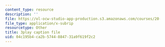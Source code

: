 ```yaml
---
content_type: resource
description: ''
file: https://ol-ocw-studio-app-production.s3.amazonaws.com/courses/20-219-becoming-the-next-bill-nye-writing-and-hosting-the-educational-show-january-iap-2015/04c195b4ca2b5744884731a9f619f2c2_2nSxmWTdDU4.vtt
file_type: application/x-subrip
resourcetype: Other
title: 3play caption file
uid: 04c195b4-ca2b-5744-8847-31a9f619f2c2
---
```

